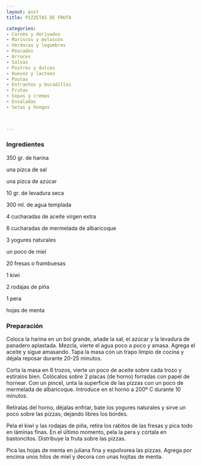 ```yaml
---
layout: post
title: PIZZETAS DE FRUTA

categories:
- Carnes y derivados
- Mariscos y moluscos
- Verduras y legumbres
- Pescados
- Arroces
- Salsas
- Postres y dulces
- Huevos y lacteos
- Pastas
- Entrantes y bocadillos
- Frutas
- Sopas y cremas
- Ensaladas
- Setas y hongos
 


---
```


<h3>Ingredientes</h3>

350 gr. de harina

una pizca de sal

una pizca de azúcar

10 gr. de levadura seca

300 ml. de agua templada

4 cucharadas de aceite virgen extra

6 cucharadas de mermelada de albaricoque

3 yogures naturales

un poco de miel

20 fresas o frambuesas

1 kiwi

2 rodajas de piña

1 pera

hojas de menta

<h3>Preparación</h3>

Coloca la harina en un bol grande, añade la sal, el azúcar y la levadura de panadero aplastada. Mezcla, vierte el agua poco a poco y amasa. Agrega el aceite y sigue amasando. Tapa la masa con un trapo limpio de cocina y déjala reposar durante 20-25 minutos.

Corta la masa en 6 trozos, vierte un poco de aceite sobre cada trozo y estíralos bien. Colócalos sobre 2 placas (de horno) forradas con papel de hornear. Con un pincel, unta la superficie de las pizzas con un poco de mermelada de albaricoque. Introduce en el horno a 200&ordm; C durante 10 minutos.

Retíralas del horno, déjalas enfriar, bate los yogures naturales y sirve un poco sobre las pizzas, dejando libres los bordes.

Pela el kiwi y las rodajas de piña, retira los rabitos de las fresas y pica todo en láminas finas. En el último momento, pela la pera y córtala en bastoncitos. Distribuye la fruta sobre las pizzas.

Pica las hojas de menta en juliana fina y espolvorea las pizzas. Agrega por encima unos hilos de miel y decora con unas hojitas de menta.

